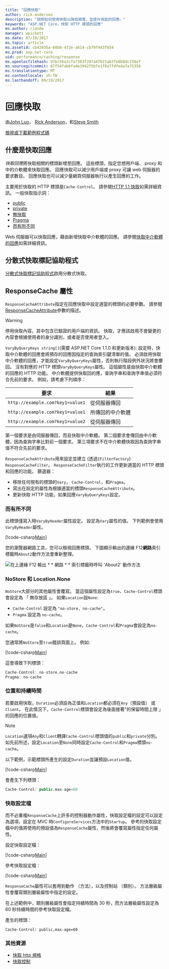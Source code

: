 ```yaml
---
title: "回應快取"
author: rick-anderson
description: "說明如何使用快取以降低頻寬，並提升效能的回應。"
keywords: "ASP.NET Core，快取 HTTP 標頭的回應"
ms.author: riande
manager: wpickett
ms.date: 07/10/2017
ms.topic: article
ms.assetid: cb42035a-60b0-472e-a614-cb79f443f654
ms.prod: asp.net-core
uid: performance/caching/response
ms.openlocfilehash: 97bc56a3cfe7383f207a4f621ab3fe8b8dc258ef
ms.sourcegitcommit: 67f54fabbfa4e3942f5bfe1f8a7fdfe4a7a75358
ms.translationtype: MT
ms.contentlocale: zh-TW
ms.lasthandoff: 09/19/2017
---
```

# <a name="response-caching"></a>回應快取

由[John Luo](https://github.com/JunTaoLuo)， [Rick Anderson](https://twitter.com/RickAndMSFT)，和[Steve Smith](https://ardalis.com/)

[檢視或下載範例程式碼](https://github.com/aspnet/Docs/tree/master/aspnetcore/performance/caching/response/sample)

## <a name="what-is-response-caching"></a>什麼是快取回應

*快取回應*將快取相關的標頭新增至回應。 這些標頭，指定您想用戶端、 proxy 和中的介軟體來快取回應。 回應快取可以減少用戶端或 proxy 可讓 web 伺服器的要求數目。 回應快取也可以減少量網頁伺服器執行以產生回應的工作。 

主要用於快取的 HTTP 標頭是`Cache-Control`。 請參閱[HTTP 1.1 快取](https://tools.ietf.org/html/rfc7234#section-5.2)如需詳細資訊。 一般快取指示詞：

* [public](https://tools.ietf.org/html/rfc7234#section-5.2.2.5)
* [private](https://tools.ietf.org/html/rfc7234#section-5.2.2.6)
* [無快取](https://tools.ietf.org/html/rfc7234#section-5.2.1.4)
* [Pragma](https://tools.ietf.org/html/rfc7234#section-5.4)
* [而有所不同](https://tools.ietf.org/html/rfc7231#section-7.1.4)

Web 伺服器可以快取回應，藉由新增快取中介軟體的回應。 請參閱[快取中介軟體的回應](middleware.md)如需詳細資訊。

## <a name="distributed-cache-tag-helper"></a>分散式快取標記協助程式

[分散式快取標記協助程式](xref:mvc/views/tag-helpers/builtin-th/DistributedCacheTagHelper)啟用分散式快取。


## <a name="responsecache-attribute"></a>ResponseCache 屬性

`ResponseCacheAttribute`指定在回應快取中設定適當的標頭的必要參數。 請參閱[ResponseCacheAttribute](https://docs.microsoft.com/aspnet/core/api/microsoft.aspnetcore.mvc.responsecacheattribute)參數的描述。

>[!WARNING]
> 停用快取內容，其中包含已驗證的用戶端的資訊。 快取，才應該啟用不會變更的內容會根據使用者的身分識別，或者是否使用者登入。

`VaryByQueryKeys string[]`(需要 ASP.NET Core 1.1.0 和更新版本): 設定時，快取中介軟體的回應會將預存的回應因指定的查詢索引鍵清單的值。 必須啟用快取中介軟體的回應，才能設定`VaryByQueryKeys`屬性，否則執行階段例外狀況將會擲回。 沒有對應的 HTTP 標頭`VaryByQueryKeys`屬性。 這個屬性是由快取中介軟體的回應的 HTTP 功能。 中介軟體提供快取回的應，查詢字串和查詢字串值必須符合先前的要求。 例如，請考慮下列順序：

| 要求          | 結果 |
| ----------------- | ------------ | 
| `http://example.com?key1=value1` | 從伺服器傳回 |
| `http://example.com?key1=value1` | 所傳回的中介軟體 |
| `http://example.com?key1=value2` | 從伺服器傳回 |

第一個要求是由伺服器傳回，而且快取中介軟體。 第二個要求會傳回由中介軟體，因為查詢字串比對前一個要求。 第三項要求不在中介軟體快取因為查詢字串值不符合先前的要求。 

`ResponseCacheAttribute`用來設定並建立 (透過`IFilterFactory`) `ResponseCacheFilter`。 `ResponseCacheFilter`執行的工作更新適當的 HTTP 標頭和回應的功能。 篩選器：

* 移除任何現有的標頭的`Vary`， `Cache-Control`，和`Pragma`。 
* 寫出在設定的屬性為根據適當的標頭`ResponseCacheAttribute`。 
* 更新快取 HTTP 功能，如果回應`VaryByQueryKeys`設定。

### <a name="vary"></a>而有所不同

此標頭僅寫入時`VaryByHeader`屬性設定。 設定為`Vary`屬性的值。 下列範例會使用`VaryByHeader`屬性。

[!code-csharp[Main](response/sample/Controllers/HomeController.cs?name=snippet_VaryByHeader&highlight=1)]

您的瀏覽器網路工具，您可以檢視回應標頭。 下圖顯示輸出的邊緣 F12**網路**索引標籤時`About2`動作方法會重新整理。 

![在上邊緣 F12 輸出 * * 網路 * * 索引標籤時呼叫 'About2' 動作方法](response/_static/vary.png)

### <a name="nostore-and-locationnone"></a>NoStore 和 Location.None

`NoStore`大部分的其他屬性會覆寫。 當這個屬性設定為`true`、`Cache-Control`標頭會設定為 「 無存放區 」。 如果`Location`設`None`:

* `Cache-Control` 設定為 `"no-store, no-cache"`。 
* `Pragma` 設定為 `no-cache`。 

如果`NoStore`是`false`和`Location`是`None`，`Cache-Control`和`Pragma`會設定為`no-cache`。

您通常將`NoStore`至`true`錯誤頁面上。 例如: 

[!code-csharp[Main](response/sample/Controllers/HomeController.cs?name=snippet1&highlight=1)]

這會導致下列標頭：

```javascript
Cache-Control: no-store,no-cache
Pragma: no-cache
```

### <a name="location-and-duration"></a>位置和持續時間

若要啟用快取，`Duration`必須設為正值和`Location`都必須在`Any`（預設值） 或`Client`。 在此情況下，`Cache-Control`標頭會設定為後面接著"的保留時間上限 」 的回應的位置值。

> [!NOTE]
> `Location`選項`Any`和`Client`轉譯`Cache-Control`標頭值的`public`和`private`分別。 如先前所述，設定`Location`至`None`同時設定`Cache-Control`和`Pragma`標頭`no-cache`。

以下範例，示範標頭所產生的設定`Duration`並讓預設`Location`值。

[!code-csharp[Main](response/sample/Controllers/HomeController.cs?name=snippet_duration&highlight=1)]

會產生下列標頭：

```javascript
Cache-Control: public,max-age=60
   ```

### <a name="cache-profiles"></a>快取設定檔

而不必重複`ResponseCache`上許多的控制器動作屬性，快取設定檔的設定可以設定為選項，設定在 MVC 時`ConfigureServices`方法中的`Startup`。 參考的快取設定檔中的值將使用的預設值為`ResponseCache`屬性，然後將會覆寫屬性指定任何屬性。

設定快取設定檔：

[!code-csharp[Main](response/sample/Startup.cs?name=snippet1)] 

參考快取設定檔：

[!code-csharp[Main](response/sample/Controllers/HomeController.cs?name=snippet_controller&highlight=1,4)]

`ResponseCache`屬性可以套用到動作 （方法），以及控制站 （類別）。 方法層級屬性會覆寫類別層級屬性中指定的設定。

在上述範例中，類別層級屬性會指定持續時間為 30 秒，而方法層級屬性設定為 60 秒持續時間的參考快取設定檔。

產生的標頭：

```
Cache-Control: public,max-age=60
   ```

  ### <a name="additional-resources"></a>其他資源

* [快取 http 規格](https://tools.ietf.org/html/rfc7234#section-3)
* [快取控制](https://www.w3.org/Protocols/rfc2616/rfc2616-sec14.html#sec14.9)
